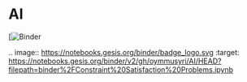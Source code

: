 # AI




[![Binder](https://notebooks.gesis.org/binder/v2/gh/oymmusyri/AI/3b057bf3b97f77545b52f2b91918c859daa65a80)

.. image:: https://notebooks.gesis.org/binder/badge_logo.svg
 :target: https://notebooks.gesis.org/binder/v2/gh/oymmusyri/AI/HEAD?filepath=binder%2FConstraint%20Satisfaction%20Problems.ipynb
